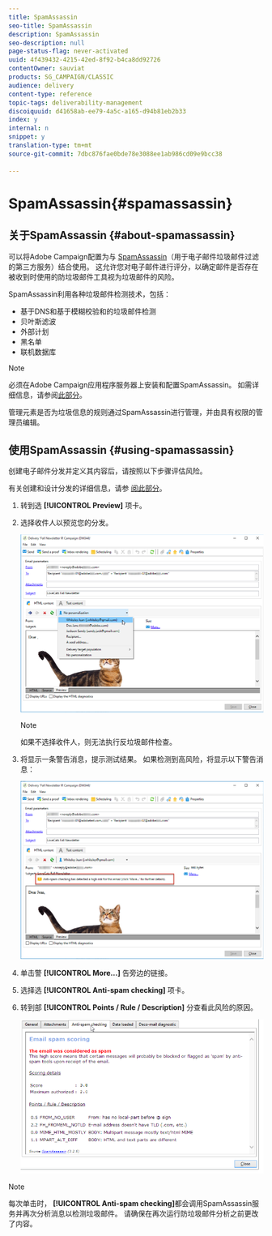 ```yaml
---
title: SpamAssassin
seo-title: SpamAssassin
description: SpamAssassin
seo-description: null
page-status-flag: never-activated
uuid: 4f439432-4215-42ed-8f92-b4ca8dd92726
contentOwner: sauviat
products: SG_CAMPAIGN/CLASSIC
audience: delivery
content-type: reference
topic-tags: deliverability-management
discoiquuid: d41658ab-ee79-4a5c-a165-d94b81eb2b33
index: y
internal: n
snippet: y
translation-type: tm+mt
source-git-commit: 7dbc876fae0bde78e3088ee1ab986cd09e9bcc38

---
```



# SpamAssassin{#spamassassin}

## 关于SpamAssassin {#about-spamassassin}

可以将Adobe Campaign配置为与 [SpamAssassin](https://spamassassin.apache.org)（用于电子邮件垃圾邮件过滤的第三方服务）结合使用。 这允许您对电子邮件进行评分，以确定邮件是否存在被收到时使用的防垃圾邮件工具视为垃圾邮件的风险。

SpamAssassin利用各种垃圾邮件检测技术，包括：

* 基于DNS和基于模糊校验和的垃圾邮件检测
* 贝叶斯滤波
* 外部计划
* 黑名单
* 联机数据库

>[!NOTE]
>
>必须在Adobe Campaign应用程序服务器上安装和配置SpamAssassin。 如需详细信息，请参阅[此部分](../../installation/using/configuring-spamassassin.md)。
>
>管理元素是否为垃圾信息的规则通过SpamAssassin进行管理，并由具有权限的管理员编辑。

## 使用SpamAssassin {#using-spamassassin}

创建电子邮件分发并定义其内容后，请按照以下步骤评估风险。

有关创建和设计分发的详细信息，请参 [阅此部分](../../delivery/using/about-email-channel.md)。

1. 转到选 **[!UICONTROL Preview]** 项卡。
1. 选择收件人以预览您的分发。

   ![](assets/s_tn_del_preview_spamassassin_recipient.png)

   >[!NOTE]
   >
   >如果不选择收件人，则无法执行反垃圾邮件检查。

1. 将显示一条警告消息，提示测试结果。 如果检测到高风险，将显示以下警告消息：

   ![](assets/s_tn_del_preview_spamassassin_ko.png)

1. 单击警 **[!UICONTROL More...]** 告旁边的链接。
1. 选择选 **[!UICONTROL Anti-spam checking]** 项卡。
1. 转到部 **[!UICONTROL Points / Rule / Description]** 分查看此风险的原因。

   ![](assets/s_tn_del_msg_spamassassin_ko.png)

>[!NOTE]
>
>每次单击时， **[!UICONTROL Anti-spam checking]**&#x200B;都会调用SpamAssassin服务并再次分析消息以检测垃圾邮件。 请确保在再次运行防垃圾邮件分析之前更改了内容。
